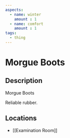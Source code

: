 ```yaml
---
aspects: 
  - name: winter
    amount : 1
  - name: comfort
    amount : 1
tags:
  - thing
---
```


# Morgue Boots

## Description
Morgue Boots

Reliable rubber.
## Locations
- [[Examination Room]]
